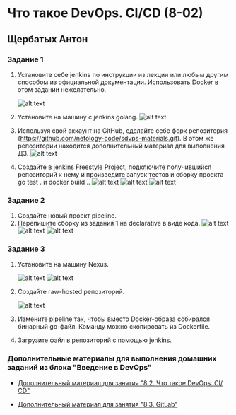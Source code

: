 # Что такое DevOps. СI/СD (8-02)
## Щербатых Антон

### Задание 1
1. Установите себе jenkins по инструкции из лекции или любым другим способом из официальной документации. Использовать Docker в этом задании нежелательно.

   ![alt text](https://github.com/Anton-Shcherbatykh/FOPS32-3/blob/main/images/%D0%97%D0%B0%D0%B4%D0%B0%D0%BD%D0%B8%D0%B5%201_1.jpg)
   
2. Установите на машину с jenkins golang.
   ![alt text](https://github.com/Anton-Shcherbatykh/FOPS32-3/blob/main/images/%D0%97%D0%B0%D0%B4%D0%B0%D0%BD%D0%B8%D0%B5%201_2.jpg)
   
3. Используя свой аккаунт на GitHub, сделайте себе форк репозитория (https://github.com/netology-code/sdvps-materials.git). В этом же репозитории находится дополнительный материал для выполнения ДЗ.
    ![alt text](https://github.com/Anton-Shcherbatykh/FOPS32-3/blob/main/images/%D0%97%D0%B0%D0%B4%D0%B0%D0%BD%D0%B8%D0%B5%201_3.jpg)
   
4. Создайте в jenkins Freestyle Project, подключите получившийся репозиторий к нему и произведите запуск тестов и сборку проекта go test . и docker build ..
   ![alt text](https://github.com/Anton-Shcherbatykh/FOPS32-3/blob/main/images/%D0%97%D0%B0%D0%B4%D0%B0%D0%BD%D0%B8%D0%B5%201_4_3.jpg)
   ![alt text](https://github.com/Anton-Shcherbatykh/FOPS32-3/blob/main/images/%D0%97%D0%B0%D0%B4%D0%B0%D0%BD%D0%B8%D0%B5%201_4_1.jpg)
   ![alt text](https://github.com/Anton-Shcherbatykh/FOPS32-3/blob/main/images/%D0%97%D0%B0%D0%B4%D0%B0%D0%BD%D0%B8%D0%B5%201_4_2.jpg)


### Задание 2
1. Создайте новый проект pipeline.
2. Перепишите сборку из задания 1 на declarative в виде кода.
   ![alt text](https://github.com/Anton-Shcherbatykh/FOPS32-3/blob/main/images/%D0%97%D0%B0%D0%B4%D0%B0%D0%BD%D0%B8%D0%B5_2_3.jpg)
   ![alt text](https://github.com/Anton-Shcherbatykh/FOPS32-3/blob/main/images/%D0%97%D0%B0%D0%B4%D0%B0%D0%BD%D0%B8%D0%B5_2_1.jpg)
   ![alt text](https://github.com/Anton-Shcherbatykh/FOPS32-3/blob/main/images/%D0%97%D0%B0%D0%B4%D0%B0%D0%BD%D0%B8%D0%B5_2_2.jpg)
   
### Задание 3
1. Установите на машину Nexus.

   ![alt text](https://github.com/Anton-Shcherbatykh/FOPS32-3/blob/main/images/%D0%97%D0%B0%D0%B4%D0%B0%D0%BD%D0%B8%D0%B5_3_1.jpg)
   ![alt text](https://github.com/Anton-Shcherbatykh/FOPS32-3/blob/main/images/%D0%97%D0%B0%D0%B4%D0%B0%D0%BD%D0%B8%D0%B5_3_1_1.jpg)
      
2. Создайте raw-hosted репозиторий.
   
   ![alt text](https://github.com/Anton-Shcherbatykh/FOPS32-3/blob/main/images/%D0%97%D0%B0%D0%B4%D0%B0%D0%BD%D0%B8%D0%B5_3_2.jpg)
   
3. Измените pipeline так, чтобы вместо Docker-образа собирался бинарный go-файл. Команду можно скопировать из Dockerfile.
   
4. Загрузите файл в репозиторий с помощью jenkins.













### Дополнительные материалы для выполнения домашних заданий из блока "Введение в DevOps"


- [Дополнительный материал для занятия "8.2. Что такое DevOps. СI/СD"](CICD/8.2-hw.md)

- [Дополнительный материал для занятия "8.3. GitLab"](https://github.com/netology-code/sdvps-materials/tree/main/gitlab)
